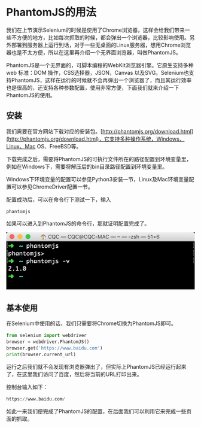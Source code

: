 # PhantomJS的用法

我们在上节演示Selenium的时候是使用了Chrome浏览器，这样会给我们带来一些不方便的地方，比如每次抓取的时候，都会弹出一个浏览器，比较影响使用。另外部署到服务器上运行到话，对于一些无桌面的Linux服务器，想用Chrome浏览器也是不太方便，所以在这里再介绍一个无界面浏览器，叫做PhantomJS。

PhantomJS是一个无界面的，可脚本编程的WebKit浏览器引擎。它原生支持多种web 标准：DOM 操作，CSS选择器，JSON，Canvas 以及SVG。Selenium也支持PhantomJS，这样在运行的时候就不会再弹出一个浏览器了，而且其运行效率也是很高的，还支持各种参数配置，使用非常方便，下面我们就来介绍一下PhantomJS的使用。

## 安装

我们需要在官方网站下载对应的安装包。[http://phantomjs.org/download.html](http://phantomjs.org/download.html)，它支持多种操作系统，Windows、Linux、Mac OS、FreeBSD等。

下载完成之后，需要将PhantomJS的可执行文件所在的路径配置到环境变量里，例如在Windows下，需要将解压后的bin目录路径配置到环境变量里。

Windows下环境变量的配置可以参见Python3安装一节，Linux及Mac环境变量配置可以参见ChromeDriver配置一节。

配置成功后，可以在命令行下测试一下，输入

```
phantomjs
```

如果可以进入到PhantomJS的命令行，那就证明配置完成了。

![](./assets/2017-05-28-23-52-27.jpg)

## 基本使用

在Selenium中使用的话，我们只需要将Chrome切换为PhantomJS即可。

```python
from selenium import webdriver
browser = webdriver.PhantomJS()
browser.get('https://www.baidu.com')
print(browser.current_url)
```

运行之后我们就不会发现有浏览器弹出了，但实际上PhantomJS已经运行起来了，在这里我们访问了百度，然后将当前的URL打印出来。

控制台输入如下：

```python
https://www.baidu.com/
```

如此一来我们便完成了PhantomJS的配置，在后面我们可以利用它来完成一些页面的抓取。

